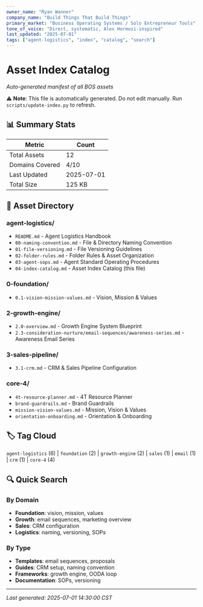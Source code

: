 ```yaml
---
owner_name: "Ryan Wanner"
company_name: "Build Things That Build Things"
primary_market: "Business Operating Systems / Solo Entrepreneur Tools"
tone_of_voice: "Direct, systematic, Alex Hormozi-inspired"
last_updated: "2025-07-01"
tags: ["agent-logistics", "index", "catalog", "search"]
---
```


# Asset Index Catalog

*Auto-generated manifest of all BOS assets*

⚠️ **Note**: This file is automatically generated. Do not edit manually. Run `scripts/update-index.py` to refresh.

## 📊 Summary Stats

| Metric | Count |
|--------|-------|
| Total Assets | 12 |
| Domains Covered | 4/10 |
| Last Updated | 2025-07-01 |
| Total Size | 125 KB |

## 📂 Asset Directory

### agent-logistics/
- `README.md` - Agent Logistics Handbook
- `00-naming-convention.md` - File & Directory Naming Convention
- `01-file-versioning.md` - File Versioning Guidelines
- `02-folder-rules.md` - Folder Rules & Asset Organization
- `03-agent-sops.md` - Agent Standard Operating Procedures
- `04-index-catalog.md` - Asset Index Catalog (this file)

### 0-foundation/
- `0.1-vision-mission-values.md` - Vision, Mission & Values

### 2-growth-engine/
- `2.0-overview.md` - Growth Engine System Blueprint
- `2.3-consideration-nurture/email-sequences/awareness-series.md` - Awareness Email Series

### 3-sales-pipeline/
- `3.1-crm.md` - CRM & Sales Pipeline Configuration

### core-4/
- `4t-resource-planner.md` - 4T Resource Planner
- `brand-guardrails.md` - Brand Guardrails
- `mission-vision-values.md` - Mission, Vision & Values
- `orientation-onboarding.md` - Orientation & Onboarding

## 🏷️ Tag Cloud

`agent-logistics` (6) | `foundation` (2) | `growth-engine` (2) | `sales` (1) | `email` (1) | `crm` (1) | `core-4` (4)

## 🔍 Quick Search

### By Domain
- **Foundation**: vision, mission, values
- **Growth**: email sequences, marketing overview
- **Sales**: CRM configuration
- **Logistics**: naming, versioning, SOPs

### By Type
- **Templates**: email sequences, proposals
- **Guides**: CRM setup, naming convention
- **Frameworks**: growth engine, OODA loop
- **Documentation**: SOPs, versioning

---

*Last generated: 2025-07-01 14:30:00 CST*